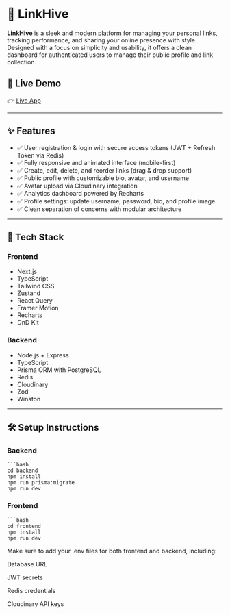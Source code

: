 # 🔗 LinkHive

**LinkHive** is a sleek and modern platform for managing your personal links, tracking performance, and sharing your online presence with style. Designed with a focus on simplicity and usability, it offers a clean dashboard for authenticated users to manage their public profile and link collection.

## 🚀 Live Demo

👉 [Live App](https://link-hive-plum.vercel.app) 

---

## ✨ Features

- ✅ User registration & login with secure access tokens (JWT + Refresh Token via Redis)
- ✅ Fully responsive and animated interface (mobile-first)
- ✅ Create, edit, delete, and reorder links (drag & drop support)
- ✅ Public profile with customizable bio, avatar, and username
- ✅ Avatar upload via Cloudinary integration
- ✅ Analytics dashboard powered by Recharts
- ✅ Profile settings: update username, password, bio, and profile image
- ✅ Clean separation of concerns with modular architecture

---

## 🧰 Tech Stack

### Frontend
- Next.js
- TypeScript
- Tailwind CSS
- Zustand
- React Query
- Framer Motion
- Recharts
- DnD Kit

### Backend
- Node.js + Express
- TypeScript
- Prisma ORM with PostgreSQL
- Redis
- Cloudinary
- Zod
- Winston

---

## 🛠️ Setup Instructions

### Backend
    ```bash
    cd backend
    npm install
    npm run prisma:migrate
    npm run dev

### Frontend
    ```bash
    cd frontend
    npm install
    npm run dev

Make sure to add your .env files for both frontend and backend, including:

Database URL

JWT secrets

Redis credentials

Cloudinary API keys
